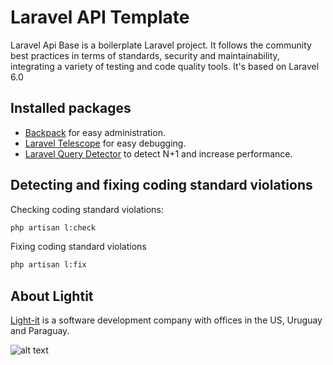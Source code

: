 # Laravel API Template
Laravel Api Base is a boilerplate Laravel project. It follows the community best practices in terms of standards, security and maintainability, integrating a variety of testing and code quality tools. It's based on Laravel 6.0


## Installed packages
- [Backpack](https://backpackforlaravel.com/) for easy administration.
- [Laravel Telescope](https://laravel.com/docs/6.0/telescope) for easy debugging.
- [Laravel Query Detector](https://github.com/beyondcode/laravel-query-detector) to detect N+1 and increase performance.

## Detecting and fixing coding standard violations
Checking coding standard violations:
```bash
php artisan l:check
```
Fixing coding standard violations
```bash
php artisan l:fix
```

## About Lightit
[Light-it](https://lightit.io) is a software development company with offices in the US, Uruguay and Paraguay. 

![alt text](https://lightit.io/images/solo-logo.png)
